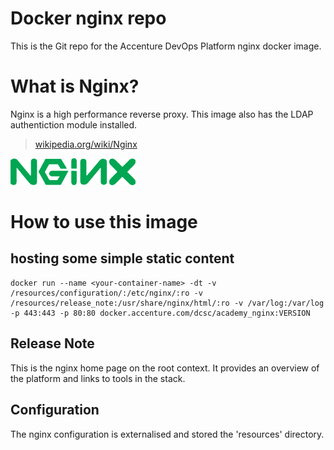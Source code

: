 # Docker nginx repo

This is the Git repo for the Accenture DevOps Platform nginx docker image.

# What is Nginx?

Nginx is a high performance reverse proxy. This image also has the LDAP authentiction module installed.

> [wikipedia.org/wiki/Nginx](https://en.wikipedia.org/wiki/Nginx)

![logo](https://raw.githubusercontent.com/docker-library/docs/master/nginx/logo.png)

# How to use this image

## hosting some simple static content

	docker run --name <your-container-name> -dt -v /resources/configuration/:/etc/nginx/:ro -v /resources/release_note:/usr/share/nginx/html/:ro -v /var/log:/var/log -p 443:443 -p 80:80 docker.accenture.com/dcsc/academy_nginx:VERSION

## Release Note

This is the nginx home page on the root context. It provides an overview of the platform and links to tools in the stack.

## Configuration

The nginx configuration is externalised and stored the 'resources' directory.